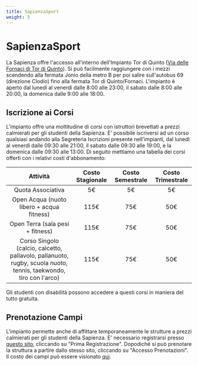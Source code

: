 ```yaml
---
title: SapienzaSport
weight: 5
---
```


# SapienzaSport

La Sapienza offre l'accesso all'interno dell'Impianto Tor di Quinto ([Via delle Fornaci di Tor di Quinto](https://maps.app.goo.gl/Dxws6xTjdsWMqPUS7)). Si può facilmente raggiungere con i mezzi scendendo alla fermata Jonio della metro B per poi salire sull'autobus 69 (direzione Clodio) fino alla fermata Tor di Quinto/Fornaci. L'impianto è aperto dal lunedì al venerdì dalle 8:00 alle 23:00, il sabato dalle 8:00 alle 20:00, la domenica dalle 9:00 alle 18:00. 

## Iscrizione ai Corsi

L'impianto offre una moltitudine di corsi con istruttori brevettati a prezzi calmierati per gli studenti della Sapienza. E' possibile iscriversi ad un corso qualsiasi andando alla Segreteria Iscrizioni presente nell'impianti, dal lunedì al venerdì dalle 09:30 alle 21:00, il sabato dalle 09:30 alle 19:00, e la domenica dalle 09:30 alle 13:00.
Di seguito mettiamo una tabella dei corsi offerti con i relativi costi d'abbonamento:

|                                                     Attività                                                     | Costo Stagionale | Costo Semestrale | Costo Trimestrale |
|:----------------------------------------------------------------------------------------------------------------:|:----------------:|:----------------:|:-----------------:|
|                                                Quota Associativa                                                 |        5€        |        5€        |        5€         |
|                                    Open Acqua (nuoto libero + acqua fitness)                                     |       115€       |       75€        |        50€        |
|                                         Open Terra (sala pesi + fitness)                                         |       115€       |       75€        |        50€        |
| Corso Singolo (calcio, calcetto, pallavolo, pallanuoto, rugby, scuola nuoto, tennis, taekwondo, tiro con l'arco) |       115€       |       75€        |        50€        |

Gli studenti con disabilità possono accedere a questi corsi in maniera del tutto gratuita.

## Prenotazione Campi

L'impianto permette anche di affittare temporaneamente le strutture a prezzi calmierati per gli studenti della Sapienza. E' necessario registrarsi presso [questo sito](https://sapienzasport.uniroma1.it/Web/?), cliccando su "Prima Registrazione". Dopodiché si può prenotare la struttura a partire dallo stesso sito, cliccando su "Accesso Prenotazioni". Il costo dei campi può essere visionato [qui](https://sapienzasport.web.uniroma1.it/it/prenotazione-strutture). 
